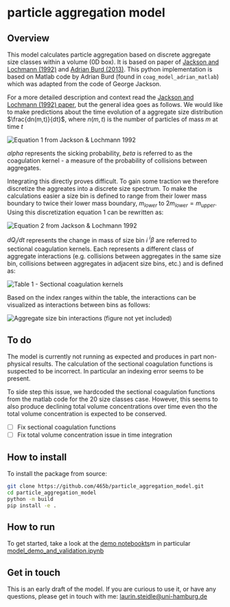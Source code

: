 # particle aggregation model

## Overview

This model calculates particle aggregation based on discrete aggregate size classes within a volume (0D box). 
It is based on paper of [Jackson and Lochmann (1992)](https://doi.org/10.4319/lo.1992.37.1.0077) and [Adrian Burd (2013)](https://doi.org/10.1002/jgrc.20255).
This python implementation is based on Matlab code by Adrian Burd (found in `coag_model_adrian_matlab`) which was adapted from the code of George Jackson.

For a more detailed description and context read the [Jackson and Lochmann (1992) paper](https://doi.org/10.4319/lo.1992.37.1.0077), but the general idea goes as follows.
We would like to make predictions about the time evolution of a aggregate size distribution $\frac{dn(m,t)}{dt}$, where $n(m,t)$ is the number of particles of mass $m$ at time $t$

![Equation 1 from Jackson & Lochmann 1992](doc/figures/jl_eq1.png)

$alpha$ represents the sicking probability, $beta$ is referred to as the coagulation kernel - a measure of the probability of collisions between aggregates.

Integrating this directly proves difficult. To gain some traction we therefore discretize the aggreates into a discrete size spectrum.
To make the calculations easier a size bin is defined to range from their lower mass boundary to twice their lower mass boundary, $m_{lower}$ to $2m_{lower} = m_{upper}$.
Using this discretization equation 1 can be rewritten as:

![Equation 2 from Jackson & Lochmann 1992](doc/figures/jl_eq9.png)

$dQ_i/dt$ represents the change in mass of size bin $i$ 
$^{i} \beta$ are referred to sectional coagulation kernels. Each represents a different class of aggregate interactions (e.g. collisions between aggregates in the same size bin, collisions between aggregates in adjacent size bins, etc.) and is defined as:

![Table 1 - Sectional coagulation kernels](doc/figures/jl_sectional_kernel.png)

Based on the index ranges within the table, the interactions can be visualized as interactions between bins as follows:

![Aggregate size bin interactions](doc/figures/bin_interactions.png) (figure not yet included)


## To do
The model is currently not running as expected and produces in part non-physical results.
The calculation of the sectional coagulation functions is suspected to be incorrect.
In particular an indexing error seems to be present.

To side step this issue, we hardcoded the sectional coagulation functions from the matlab code for the 20 size classes case.
However, this seems to also produce declining total volume concentrations over time even tho the total volume concentration is expected to be conserved.

- [ ] Fix sectional coagulation functions
- [ ] Fix total volume concentration issue in time integration

## How to install

<!-- You can install the package using pip:

```bash
pip install particle_aggregation_model
``` -->

To install the package from source:

```bash
git clone https://github.com/465b/particle_aggregation_model.git
cd particle_aggregation_model
python -m build
pip install -e .
```

## How to run

To get started, take a look at the [demo notebookts](https://github.com/465b/particle_aggregation_model/tree/781442d2c50fe9cd2d1ae08610ba30fd2c887098/demos)m in particular [model_demo_and_validation.ipynb](https://github.com/465b/particle_aggregation_model/blob/609ce09448798ce18fd13ab20eea9e1059e9c839/demos/model_demo_and_validation.ipynb)
<!-- include the html of the notebook -->

## Get in touch

This is an early draft of the model. If you are curious to use it, or have any questions, please get in touch with me: laurin.steidle@uni-hamburg.de